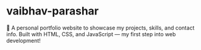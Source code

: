 # vaibhav-parashar
🎨 A personal portfolio website to showcase my projects, skills, and contact info. Built with HTML, CSS, and JavaScript — my first step into web development!
